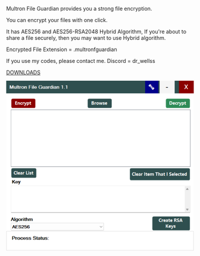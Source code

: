 Multron File Guardian provides you a strong file encryption.

You can encrypt your files with one click.

It has AES256 and AES256-RSA2048 Hybrid Algorithm, If you're about to share a file securely, then you may want to use Hybrid algorithm.


Encrypted File Extension = .multronfguardian

If you use my codes, please contact me. Discord = dr_wellss

[DOWNLOADS](https://github.com/drwellss/MultronFguardian/releases)

![alt text](https://github.com/drwellss/MultronFguardian/blob/main/mfg_11.png?raw=true)
